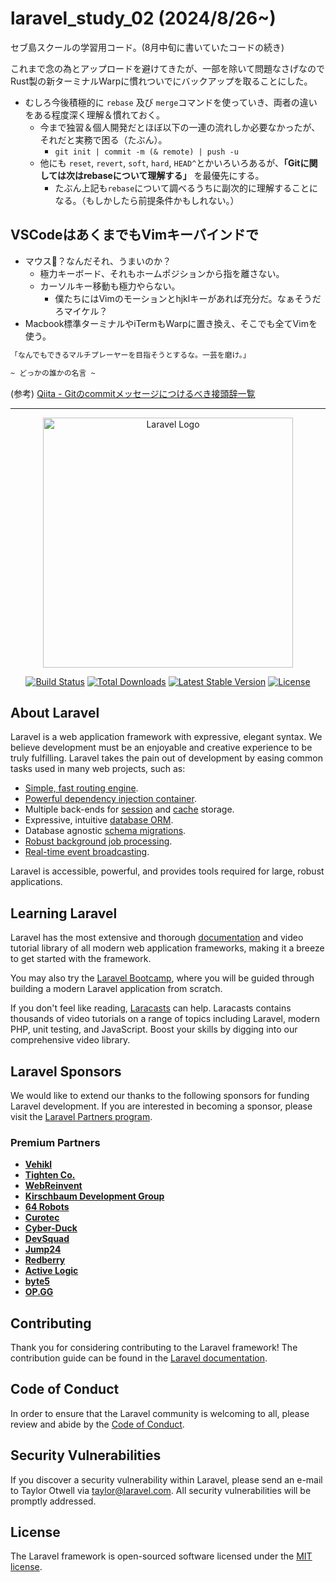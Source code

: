 # laravel_study_02 (2024/8/26~)

セブ島スクールの学習用コード。(8月中旬に書いていたコードの続き)

これまで念の為とアップロードを避けてきたが、一部を除いて問題なさげなのでRust製の新ターミナルWarpに慣れついでにバックアップを取ることにした。

- むしろ今後積極的に `rebase` 及び `merge`コマンドを使っていき、両者の違いをある程度深く理解＆慣れておく。
  - 今まで独習＆個人開発だとほぼ以下の一連の流れしか必要なかったが、それだと実務で困る（たぶん）。
    - `git init | commit -m (& remote) | push -u`
  - 他にも `reset`, `revert`, `soft`, `hard`, `HEAD^`とかいろいろあるが、**「Gitに関しては次はrebaseについて理解する」** を最優先にする。
    - たぶん上記も`rebase`について調べるうちに副次的に理解することになる。（もしかしたら前提条件かもしれない。）

## VSCodeはあくまでもVimキーバインドで

- マウス🐀？なんだそれ、うまいのか？
  - 極力キーボード、それもホームポジションから指を離さない。
  - カーソルキー移動も極力やらない。
    - 僕たちにはVimのモーションとhjklキーがあれば充分だ。なぁそうだろマイケル？
- Macbook標準ターミナルやiTermもWarpに置き換え、そこでも全てVimを使う。

```txt
「なんでもできるマルチプレーヤーを目指そうとするな。一芸を磨け。」

~ どっかの誰かの名言 ~
```

(参考) [Qiita - Gitのcommitメッセージにつけるべき接頭辞一覧](https://qiita.com/muranakar/items/20a7927ffa63a5ca226a)

---

<p align="center"><a href="https://laravel.com" target="_blank"><img src="https://raw.githubusercontent.com/laravel/art/master/logo-lockup/5%20SVG/2%20CMYK/1%20Full%20Color/laravel-logolockup-cmyk-red.svg" width="400" alt="Laravel Logo"></a></p>

<p align="center">
<a href="https://github.com/laravel/framework/actions"><img src="https://github.com/laravel/framework/workflows/tests/badge.svg" alt="Build Status"></a>
<a href="https://packagist.org/packages/laravel/framework"><img src="https://img.shields.io/packagist/dt/laravel/framework" alt="Total Downloads"></a>
<a href="https://packagist.org/packages/laravel/framework"><img src="https://img.shields.io/packagist/v/laravel/framework" alt="Latest Stable Version"></a>
<a href="https://packagist.org/packages/laravel/framework"><img src="https://img.shields.io/packagist/l/laravel/framework" alt="License"></a>
</p>

## About Laravel

Laravel is a web application framework with expressive, elegant syntax. We believe development must be an enjoyable and creative experience to be truly fulfilling. Laravel takes the pain out of development by easing common tasks used in many web projects, such as:

- [Simple, fast routing engine](https://laravel.com/docs/routing).
- [Powerful dependency injection container](https://laravel.com/docs/container).
- Multiple back-ends for [session](https://laravel.com/docs/session) and [cache](https://laravel.com/docs/cache) storage.
- Expressive, intuitive [database ORM](https://laravel.com/docs/eloquent).
- Database agnostic [schema migrations](https://laravel.com/docs/migrations).
- [Robust background job processing](https://laravel.com/docs/queues).
- [Real-time event broadcasting](https://laravel.com/docs/broadcasting).

Laravel is accessible, powerful, and provides tools required for large, robust applications.

## Learning Laravel

Laravel has the most extensive and thorough [documentation](https://laravel.com/docs) and video tutorial library of all modern web application frameworks, making it a breeze to get started with the framework.

You may also try the [Laravel Bootcamp](https://bootcamp.laravel.com), where you will be guided through building a modern Laravel application from scratch.

If you don't feel like reading, [Laracasts](https://laracasts.com) can help. Laracasts contains thousands of video tutorials on a range of topics including Laravel, modern PHP, unit testing, and JavaScript. Boost your skills by digging into our comprehensive video library.

## Laravel Sponsors

We would like to extend our thanks to the following sponsors for funding Laravel development. If you are interested in becoming a sponsor, please visit the [Laravel Partners program](https://partners.laravel.com).

### Premium Partners

- **[Vehikl](https://vehikl.com/)**
- **[Tighten Co.](https://tighten.co)**
- **[WebReinvent](https://webreinvent.com/)**
- **[Kirschbaum Development Group](https://kirschbaumdevelopment.com)**
- **[64 Robots](https://64robots.com)**
- **[Curotec](https://www.curotec.com/services/technologies/laravel/)**
- **[Cyber-Duck](https://cyber-duck.co.uk)**
- **[DevSquad](https://devsquad.com/hire-laravel-developers)**
- **[Jump24](https://jump24.co.uk)**
- **[Redberry](https://redberry.international/laravel/)**
- **[Active Logic](https://activelogic.com)**
- **[byte5](https://byte5.de)**
- **[OP.GG](https://op.gg)**

## Contributing

Thank you for considering contributing to the Laravel framework! The contribution guide can be found in the [Laravel documentation](https://laravel.com/docs/contributions).

## Code of Conduct

In order to ensure that the Laravel community is welcoming to all, please review and abide by the [Code of Conduct](https://laravel.com/docs/contributions#code-of-conduct).

## Security Vulnerabilities

If you discover a security vulnerability within Laravel, please send an e-mail to Taylor Otwell via [taylor@laravel.com](mailto:taylor@laravel.com). All security vulnerabilities will be promptly addressed.

## License

The Laravel framework is open-sourced software licensed under the [MIT license](https://opensource.org/licenses/MIT).
